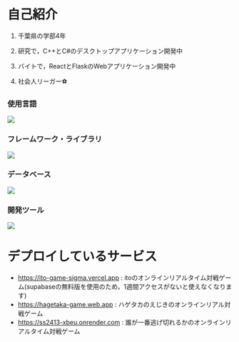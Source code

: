 # 自己紹介

1. 千葉県の学部4年

2. 研究で，C++とC#のデスクトップアプリケーション開発中

3. バイトで，ReactとFlaskのWebアプリケーション開発中

4. 社会人リーガー⚽

### 使用言語
<img src="https://skillicons.dev/icons?i=cpp,cs,python,js,typescript,dart" /> <br />

### フレームワーク・ライブラリ
<img src="https://skillicons.dev/icons?i=opencv,pytorch,react,next,flask,flutter" /> <br />

### データベース
<img src="https://skillicons.dev/icons?i=firebase,supabase" /> <br />

### 開発ツール
<img src="https://skillicons.dev/icons?i=git,githubactions,docker,gcp,vscode,visualstudio" /> <br />

# デプロイしているサービス
- https://ito-game-sigma.vercel.app : itoのオンラインリアルタイム対戦ゲーム(supabaseの無料版を使用のため，1週間アクセスがないと使えなくなります)
- https://hagetaka-game.web.app     : ハゲタカのえじきのオンラインリアル対戦ゲーム
- https://ss2413-xbeu.onrender.com  : 誰が一番逃げ切れるかのオンラインリアルタイム対戦ゲーム

